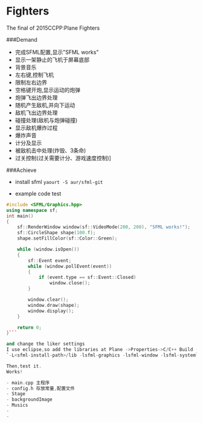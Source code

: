 # Fighters
The final of 2015CCPP:Plane Fighters

###Demand

- 完成SFML配置,显示"SFML works"
- 显示一架静止的飞机于屏幕底部
- 背景音乐
- 左右键,控制飞机
- 限制左右边界
- 空格键开炮,显示运动的炮弹
- 炮弹飞出边界处理
- 随机产生敌机,并向下运动
- 敌机飞出边界处理
- 碰撞处理(敌机与炮弹碰撞)
- 显示敌机爆炸过程
- 爆炸声音
- 计分及显示
- 被敌机击中处理(炸毁、3条命)
- 过关控制(过关需要计分、游戏速度控制)]

###Achieve
- install sfml
`yaourt -S aur/sfml-git`

- example code test
```c++
#include <SFML/Graphics.hpp>
using namespace sf;
int main()
{
    sf::RenderWindow window(sf::VideoMode(200, 200), "SFML works!");
    sf::CircleShape shape(100.f);
    shape.setFillColor(sf::Color::Green);

    while (window.isOpen())
    {
        sf::Event event;
        while (window.pollEvent(event))
        {
            if (event.type == sf::Event::Closed)
                window.close();
        }

        window.clear();
        window.draw(shape);
        window.display();
    }

    return 0;
}```

and change the liker settings
I use eclipse,so add the libraries at Plane ->Properties->C/C++ Build -> Settings ->Tool Settings -> GCC C Linker -> Labraries
`-L<sfml-install-path>/lib -lsfml-graphics -lsfml-window -lsfml-system`

Then,test it.
Works!

- main.cpp 主程序
- config.h 存放常量,配置文件
- Stage
- backgroundImage
- Musics
-
- 
